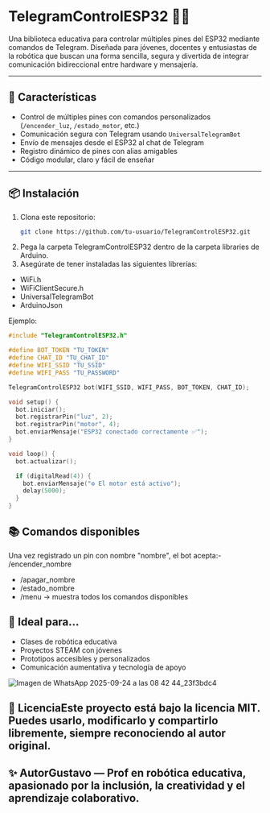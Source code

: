 # TelegramControlESP32 📲🔌

Una biblioteca educativa para controlar múltiples pines del ESP32 mediante comandos de Telegram. Diseñada para jóvenes, docentes y entusiastas de la robótica que buscan una forma sencilla, segura y divertida de integrar comunicación bidireccional entre hardware y mensajería.

---

## 🚀 Características

- Control de múltiples pines con comandos personalizados (`/encender_luz`, `/estado_motor`, etc.)
- Comunicación segura con Telegram usando `UniversalTelegramBot`
- Envío de mensajes desde el ESP32 al chat de Telegram
- Registro dinámico de pines con alias amigables
- Código modular, claro y fácil de enseñar

---

## 📦 Instalación

1. Clona este repositorio:
   ```bash
   git clone https://github.com/tu-usuario/TelegramControlESP32.git

2. Pega la carpeta TelegramControlESP32 dentro de la carpeta libraries de Arduino.
3. Asegúrate de tener instaladas las siguientes librerías:
- WiFi.h
- WiFiClientSecure.h
- UniversalTelegramBot
- ArduinoJson

Ejemplo:
```cpp
#include "TelegramControlESP32.h"

#define BOT_TOKEN "TU_TOKEN"
#define CHAT_ID "TU_CHAT_ID"
#define WIFI_SSID "TU_SSID"
#define WIFI_PASS "TU_PASSWORD"

TelegramControlESP32 bot(WIFI_SSID, WIFI_PASS, BOT_TOKEN, CHAT_ID);

void setup() {
  bot.iniciar();
  bot.registrarPin("luz", 2);
  bot.registrarPin("motor", 4);
  bot.enviarMensaje("ESP32 conectado correctamente ✅");
}

void loop() {
  bot.actualizar();

  if (digitalRead(4)) {
    bot.enviarMensaje("⚙️ El motor está activo");
    delay(5000);
  }
}
```
## 📚 Comandos disponibles
Una vez registrado un pin con nombre "nombre", el bot acepta:- /encender_nombre
- /apagar_nombre
- /estado_nombre
- /menu → muestra todos los comandos disponibles
  
## 🧠 Ideal para…
- Clases de robótica educativa
- Proyectos STEAM con jóvenes
- Prototipos accesibles y personalizados
- Comunicación aumentativa y tecnología de apoyo

![Imagen de WhatsApp 2025-09-24 a las 08 42 44_23f3bdc4](https://github.com/user-attachments/assets/ba3f49d3-59bc-4c84-9335-84e4367a55c6)


## 📜 LicenciaEste proyecto está bajo la licencia MIT. Puedes usarlo, modificarlo y compartirlo libremente, siempre reconociendo al autor original.
## ✨ AutorGustavo — Prof en robótica educativa, apasionado por la inclusión, la creatividad y el aprendizaje colaborativo.
